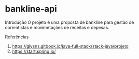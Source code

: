 # bankline-api

Introdução
O projeto é uma proposta de bankline para gestão de correntistas e movimetações de receitas e depesas.
















Referências
1. https://glysns.gitbook.io/java-full-stack/stack-java/projeto
2. https://start.spring.io/

 
